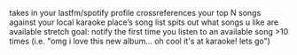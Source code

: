 takes in your lastfm/spotify profile
crossreferences your top N songs against your local karaoke place’s song list
spits out what songs u like are available
stretch goal: notify the first time you listen to an available song >10 times (i.e. "omg i love this new album... oh cool it's at karaoke! lets go")
